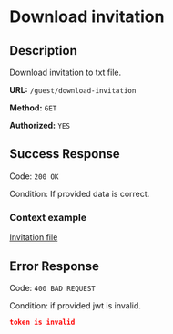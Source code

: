 # Download invitation

## Description

Download invitation to txt file.

<b>URL:</b> `/guest/download-invitation`

<b>Method:</b> `GET`

<b>Authorized:</b> `YES`

## Success Response

Code: `200 OK`

Condition: If provided data is correct.

### Context example

[Invitation file](../../example/invitation.txt)

## Error Response

Code: `400 BAD REQUEST`

Condition: if provided jwt is invalid.

```json
token is invalid
```
